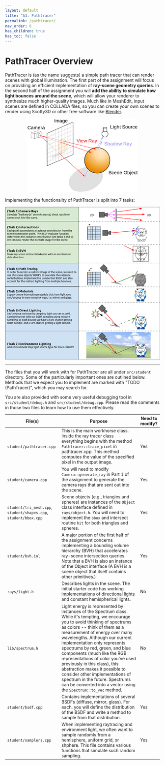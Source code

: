 ```yaml
---
layout: default
title: "A3: Pathtracer"
permalink: /pathtracer/
nav_order: 6
has_children: true
has_toc: false
---
```


# PathTracer Overview

PathTracer is (as the name suggests) a simple path tracer that can render scenes with global illumination. The first part of the assignment will focus on providing an efficient implementation of **ray-scene geometry queries**. In the second half of the assignment you will **add the ability to simulate how light bounces around the scene**, which will allow your renderer to synthesize much higher-quality images. Much like in MeshEdit, input scenes are defined in COLLADA files, so you can create your own scenes to render using Scotty3D or other free software like [Blender](https://www.blender.org/).

<center><img src="figures\raytracing_diagram.png" style="height:240px"></center>

Implementing the functionality of PathTracer is split into 7 tasks:
<center><img src="images/pathtracing_flowchart.png"></center>

---

The files that you will work with for PathTracer are all under `src/student` directory. Some of the particularly important ones are outlined below. Methods that we expect you to implement are marked with "TODO (PathTracer)", which you may search for.

You are also provided with some very useful debugging tool in `src/student/debug.h` and `src/student/debug.cpp`. Please read the comments in those two files to learn how to use them effectively.

| File(s)  |      Purpose      |  Need to modify? |
|----------|-------------------|------------------|
| `student/pathtracer.cpp` |  This is the main workhorse class. Inside the ray tracer class everything begins with the method `Pathtracer::trace_pixel` in pathtracer.cpp. This method computes the value of the specified pixel in the output image. | Yes |
| `student/camera.cpp` | You will need to modify `Camera::generate_ray` in Part 1 of the assignment to generate the camera rays that are sent out into the scene. |  Yes |
| `student/tri_mesh.cpp`, `student/shapes.cpp`, `student/bbox.cpp` | Scene objects (e.g., triangles and spheres) are instances of the `Object` class interface defined in `rays/object.h`. You will need to implement the `bbox` and intersect routine `hit` for both triangles and spheres. |   Yes |
|`student/bvh.inl`|A major portion of the first half of the assignment concerns implementing a bounding volume hierarchy (BVH) that accelerates ray-scene intersection queries. Note that a BVH is also an instance of the Object interface (A BVH is a scene object that itself contains other primitives.)|Yes|
|`rays/light.h`|Describes lights in the scene. The initial starter code has working implementations of directional lights and constant hemispherical lights.|No|
|`lib/spectrum.h`|Light energy is represented by instances of the Spectrum class. While it's tempting, we encourage you to avoid thinking of spectrums as colors -- think of them as a measurement of energy over many wavelengths. Although our current implementation only represents spectrums by red, green, and blue components (much like the RGB representations of color you've used previously in this class), this abstraction makes it possible to consider other implementations of spectrum in the future. Spectrums can be converted into a vector using the `Spectrum::to_vec` method.| No|
|`student/bsdf.cpp`|Contains implementations of several BSDFs (diffuse, mirror, glass). For each, you will define the distribution of the BSDF and write a method to sample from that distribution.|Yes|
|`student/samplers.cpp`|When implementing raytracing and environment light, we often want to sample randomly from a hemisphere, uniform grid, or shphere. This file contains various functions that simulate such random sampling.|Yes|


